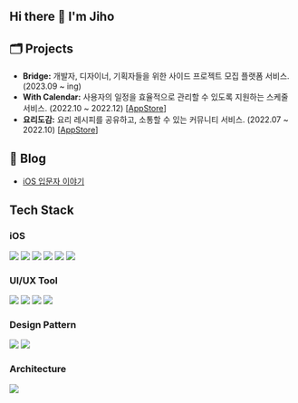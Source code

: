 ## Hi there 👋 I'm Jiho

## 🗂️ Projects
- **Bridge:** 개발자, 디자이너, 기획자들을 위한 사이드 프로젝트 모집 플랫폼 서비스. (2023.09 ~ ing) 
- **With Calendar:** 사용자의 일정을 효율적으로 관리할 수 있도록 지원하는 스케줄 서비스. (2022.10 ~ 2022.12) [[AppStore](https://apps.apple.com/kr/app/with-calendar/id1661333206)]
- **요리도감:** 요리 레시피를 공유하고, 소통할 수 있는 커뮤니티 서비스. (2022.07 ~ 2022.10) [[AppStore](https://apps.apple.com/kr/app/요리도감/id1644290667)]

## 📝 Blog
- [iOS 입문자 이야기](https://iosjiho.tistory.com/)

## Tech Stack
### iOS
<a href="버튼을 눌렀을 때 이동할 링크" target="_blank"><img src="https://img.shields.io/badge/Swift-FF6C22?style=for-the-badge&logo=Swift&logoColor=FFFFFF"/></a>
<a href="버튼을 눌렀을 때 이동할 링크" target="_blank"><img src="https://img.shields.io/badge/UIkit-2396F3?style=for-the-badge&logo=UIkit&logoColor=FFFFFF"/></a>
<a href="버튼을 눌렀을 때 이동할 링크" target="_blank"><img src="https://img.shields.io/badge/Firebase-FFFBF5?style=for-the-badge&logo=firebase&logoColor=FF9843"/></a>
<a href="버튼을 눌렀을 때 이동할 링크" target="_blank"><img src="https://img.shields.io/badge/Alamofire-3B66BC?style=for-the-badge&logo=librarything&logoColor=FFFFFF"/></a>
<a href="버튼을 눌렀을 때 이동할 링크" target="_blank"><img src="https://img.shields.io/badge/RxSwift-3B66BC?style=for-the-badge&logo=librarything&logoColor=FFFFFF"/></a>
<a href="버튼을 눌렀을 때 이동할 링크" target="_blank"><img src="https://img.shields.io/badge/KingFisher-3B66BC?style=for-the-badge&logo=librarything&logoColor=FFFFFF"/></a>

### UI/UX Tool
<a href="버튼을 눌렀을 때 이동할 링크" target="_blank"><img src="https://img.shields.io/badge/AutoLayout-FF90BC?style=for-the-badge&logo=autoit&logoColor=FFFFFF"/></a>
<a href="버튼을 눌렀을 때 이동할 링크" target="_blank"><img src="https://img.shields.io/badge/Snapkit-FF90BC?style=for-the-badge&logo=librarything&logoColor=FFFFFF"/></a>
<a href="버튼을 눌렀을 때 이동할 링크" target="_blank"><img src="https://img.shields.io/badge/PinLayout-FF90BC?style=for-the-badge&logo=librarything&logoColor=FFFFFF"/></a>
<a href="버튼을 눌렀을 때 이동할 링크" target="_blank"><img src="https://img.shields.io/badge/FlexLayout-FF90BC?style=for-the-badge&logo=librarything&logoColor=FFFFFF"/></a>

### Design Pattern
<a href="버튼을 눌렀을 때 이동할 링크" target="_blank"><img src="https://img.shields.io/badge/MVVM.C-7FC7D9?style=for-the-badge&logo=instructure&logoColor=FFFFFF"/></a>
<a href="버튼을 눌렀을 때 이동할 링크" target="_blank"><img src="https://img.shields.io/badge/MVC-7FC7D9?style=for-the-badge&logo=instructure&logoColor=FFFFFF"/></a>

### Architecture
<a href="버튼을 눌렀을 때 이동할 링크" target="_blank"><img src="https://img.shields.io/badge/Clean Architecture-83A2FF?style=for-the-badge&logo=ccleaner&logoColor=FFFFFF"/></a>

